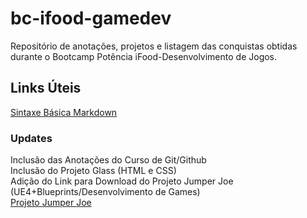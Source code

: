 # bc-ifood-gamedev
Repositório de anotações, projetos e listagem das conquistas obtidas durante o Bootcamp Potência iFood-Desenvolvimento de Jogos.

## Links Úteis
[Sintaxe Básica Markdown](https://www.markdownguide.org/basic-syntax/)

### Updates
Inclusão das Anotações do Curso de Git/Github <br/>
Inclusão do Projeto Glass (HTML e CSS) <br/>
Adição do Link para Download do Projeto Jumper Joe (UE4+Blueprints/Desenvolvimento de Games) <br/>
[Projeto Jumper Joe](https://drive.google.com/file/d/1ZBBXhkKZrIUwIzD23F-lhH-B1kjkj_MM/view?usp=drive_link)
